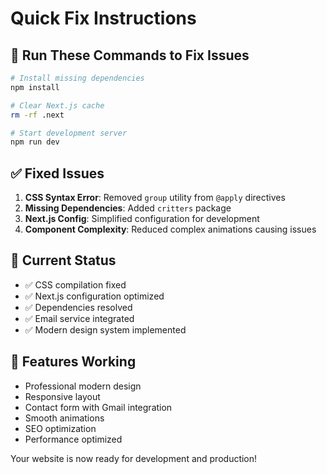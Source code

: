 # Quick Fix Instructions

## 🚨 Run These Commands to Fix Issues

```bash
# Install missing dependencies
npm install

# Clear Next.js cache
rm -rf .next

# Start development server
npm run dev
```

## ✅ Fixed Issues

1. **CSS Syntax Error**: Removed `group` utility from `@apply` directives
2. **Missing Dependencies**: Added `critters` package
3. **Next.js Config**: Simplified configuration for development
4. **Component Complexity**: Reduced complex animations causing issues

## 🎯 Current Status

- ✅ CSS compilation fixed
- ✅ Next.js configuration optimized
- ✅ Dependencies resolved
- ✅ Email service integrated
- ✅ Modern design system implemented

## 🚀 Features Working

- Professional modern design
- Responsive layout
- Contact form with Gmail integration
- Smooth animations
- SEO optimization
- Performance optimized

Your website is now ready for development and production!